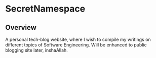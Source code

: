 # SecretNamespace

## Overview 
A personal tech-blog website, where I wish to compile my writings on different topics of Software Engineering.
Will be enhanced to public blogging site later, inshaAllah.
